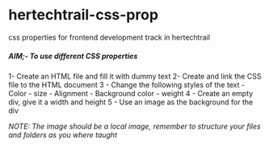 # hertechtrail-css-prop
css properties for frontend development track in hertechtrail

<h5> AIM;- To use different CSS properties </h5>
<p> 1- Create an HTML file and fill it with dummy text
2- Create and link the CSS file to the HTML document
3 - Change the following styles of the text
     - Color
     - size
     - Alignment
     - Background color
     - weight
4 -  Create an empty div, give it a width and height
5 -  Use an image as the background for the div </p>

<p><em>NOTE: The image should be a local image, remember to structure your files and folders as you where taught</em></p>

